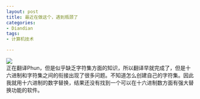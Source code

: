 ```yaml
---
layout: post
title: 最近在做这个，遇到瓶颈了
categories:
- Diandian
tags:
- 计算机技术

---
```

<img src="http://m1.img.srcdd.com/farm4/d/2012/0627/10/D20DB8F9CE49499988504588619907FC_B500_900_445_440.PNG" />
<br />正在翻译Phun，但是似乎缺乏字符集方面的知识，所以翻译早就完成了，但是十六进制和字符集之间的衔接出现了很多问题。不知道怎么创建自己的字符集。因此我就用十六进制的数字替换，结果还没有找到一个可以在十六进制数方面有强大替换功能的软件。